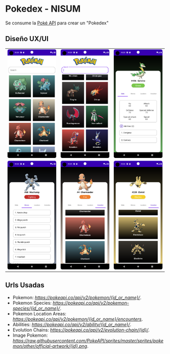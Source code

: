 
# Pokedex - NISUM

Se consume la [Poké API](https://pokeapi.co/) para crear un "Pokedex"

## Diseño UX/UI

| | | |
|:-------------------------:|:-------------------------:|:-------------------------:|
|<img alt="Screen 1" src="https://github.com/Crhystian27/Nisum-Pokedex/blob/master/screenshots/1.png"> | <img alt="Screen 2" src="https://github.com/Crhystian27/Nisum-Pokedex/blob/master/screenshots/2.png"> | <img alt="Screen 3" src="https://github.com/Crhystian27/Nisum-Pokedex/blob/master/screenshots/3.png"> |
|<img alt="Screen 4" src="https://github.com/Crhystian27/Nisum-Pokedex/blob/master/screenshots/4.png">  |  <img alt="Screen 5" src="https://github.com/Crhystian27/Nisum-Pokedex/blob/master/screenshots/5.png">|<img alt="Screen 6" src="https://github.com/Crhystian27/Nisum-Pokedex/blob/master/screenshots/6.png">|


## Urls Usadas

- Pokemon: *https://pokeapi.co/api/v2/pokemon/{id_or_name}/*.
- Pokemon Species: *https://pokeapi.co/api/v2/pokemon-species/{id_or_name}/*.
- Pokemon Location Areas: *https://pokeapi.co/api/v2/pokemon/{id_or_name}/encounters*.
- Abilities: *https://pokeapi.co/api/v2/ability/{id_or_name}/*.
- Evolution Chains: *https://pokeapi.co/api/v2/evolution-chain/{id}/*.
- Image Pokemon: *https://raw.githubusercontent.com/PokeAPI/sprites/master/sprites/pokemon/other/official-artwork/{id}.png*.
